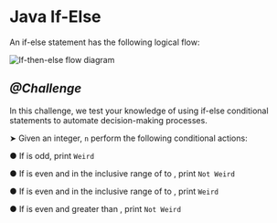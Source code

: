 # Java If-Else

An if-else statement has the following logical flow:

![If-then-else flow diagram](https://upload.wikimedia.org/wikipedia/commons/thumb/c/c5/If-Then-Else-diagram.svg/330px-If-Then-Else-diagram.svg.png)



## *@Challenge*

In this challenge, we test your knowledge of using if-else conditional statements to automate decision-making processes.

➤ Given an integer, `n` perform the following conditional actions:

● If  is odd, print `Weird`

● If  is even and in the inclusive range of  to , print `Not Weird`

● If  is even and in the inclusive range of  to , print `Weird`

● If  is even and greater than , print `Not Weird`